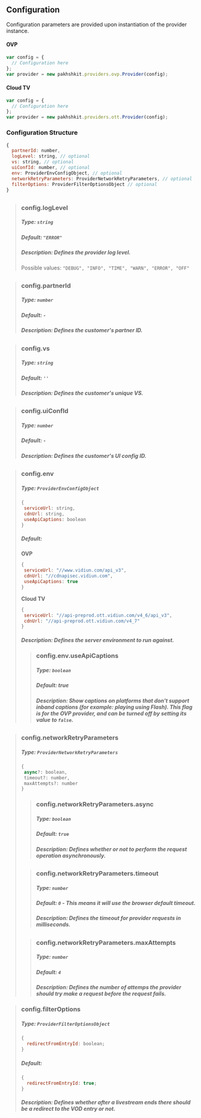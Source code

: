 ## Configuration

Configuration parameters are provided upon instantiation of the provider instance.

#### OVP

```js
var config = {
  // Configuration here
};
var provider = new pakhshkit.providers.ovp.Provider(config);
```

#### Cloud TV

```js
var config = {
  // Configuration here
};
var provider = new pakhshkit.providers.ott.Provider(config);
```

### Configuration Structure

```js
{
  partnerId: number,
  logLevel: string, // optional
  vs: string, // optional
  uiConfId: number, // optional
  env: ProviderEnvConfigObject, // optional
  networkRetryParameters: ProviderNetworkRetryParameters, // optional
  filterOptions: ProviderFilterOptionsObject // optional
}
```

##

> ### config.logLevel
>
> ##### Type: `string`
>
> ##### Default: `"ERROR"`
>
> ##### Description: Defines the provider log level.
>
> Possible values: `"DEBUG", "INFO", "TIME", "WARN", "ERROR", "OFF"`

##

> ### config.partnerId
>
> ##### Type: `number`
>
> ##### Default: `-`
>
> ##### Description: Defines the customer's partner ID.

##

> ### config.vs
>
> ##### Type: `string`
>
> ##### Default: `''`
>
> ##### Description: Defines the customer's unique VS.

##

> ### config.uiConfId
>
> ##### Type: `number`
>
> ##### Default: `-`
>
> ##### Description: Defines the customer's UI config ID.

##

> ### config.env
>
> ##### Type: `ProviderEnvConfigObject`
>
> ```js
> {
>  serviceUrl: string,
>  cdnUrl: string,
>  useApiCaptions: boolean
> }
> ```
>
> ##### Default:
>
> **OVP**
>
> ```js
> {
>  serviceUrl: "//www.vidiun.com/api_v3",
>  cdnUrl: "//cdnapisec.vidiun.com",
>  useApiCaptions: true
> }
> ```
>
> **Cloud TV**
>
> ```js
> {
>  serviceUrl: "//api-preprod.ott.vidiun.com/v4_6/api_v3",
>  cdnUrl: "//api-preprod.ott.vidiun.com/v4_7"
> }
> ```
>
> ##### Description: Defines the server environment to run against.
>
> > ### config.env.useApiCaptions
> >
> > ##### Type: `boolean`
> >
> > ##### Default: true
> >
> > ##### Description: Show captions on platforms that don't support inband captions (for example: playing using Flash). This flag is for the OVP provider, and can be turned off by setting its value to `false`.

##

> ### config.networkRetryParameters
>
> ##### Type: `ProviderNetworkRetryParameters`
>
> ```js
> {
>  async?: boolean,
>  timeout?: number,
>  maxAttempts?: number
> }
> ```
>
> > ### config.networkRetryParameters.async
> >
> > ##### Type: `boolean`
> >
> > ##### Default: `true`
> >
> > ##### Description: Defines whether or not to perform the request operation asynchronously.
>
> ##
>
> > ### config.networkRetryParameters.timeout
> >
> > ##### Type: `number`
> >
> > ##### Default: `0` - This means it will use the browser default timeout.
> >
> > ##### Description: Defines the timeout for provider requests in milliseconds.
>
> ##
>
> > ### config.networkRetryParameters.maxAttempts
> >
> > ##### Type: `number`
> >
> > ##### Default: `4`
> >
> > ##### Description: Defines the number of attemps the provider should try make a request before the request fails.

> ### config.filterOptions
>
> ##### Type: `ProviderFilterOptionsObject`
>
> ```js
> {
>   redirectFromEntryId: boolean;
> }
> ```
>
> ##### Default:
>
> ```js
> {
>   redirectFromEntryId: true;
> }
> ```
>
> ##### Description: Defines whether after a livestream ends there should be a redirect to the VOD entry or not.
